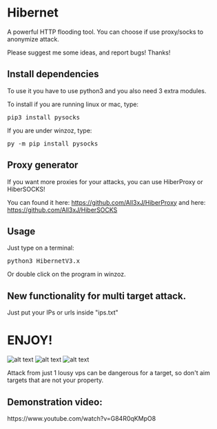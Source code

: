 # Hibernet
A powerful HTTP flooding tool.
You can choose if use proxy/socks to anonymize attack.

Please suggest me some ideas, and report bugs!
Thanks!


<h2>Install dependencies</h2>
To use it you have to use python3 and you also need 3 extra modules.

To install if you are running linux or mac, type:
<pre>pip3 install pysocks</pre>

If you are under winzoz, type:
<pre>py -m pip install pysocks</pre>


<h2>Proxy generator</h2>
If you want more proxies for your attacks, you can use HiberProxy or HiberSOCKS!

You can found it here: https://github.com/All3xJ/HiberProxy and here: https://github.com/All3xJ/HiberSOCKS
<h2>Usage</h2>
Just type on a terminal:
<pre>python3 HibernetV3.x</pre>

Or double click on the program in winzoz.


<h2>New functionality for multi target attack.</h2>
Just put your IPs or urls inside "ips.txt"


<h1>ENJOY!</h1>



![alt text](https://i.imgur.com/odr1rPd.png)
![alt text](https://i.imgur.com/3YNngR0.png)
![alt text](https://i.imgur.com/BcvW4C3.png)


Attack from just 1 lousy vps can be dangerous for a target, so don't aim targets that are not your property.



<h2>Demonstration video:</h2>
https://www.youtube.com/watch?v=G84R0qKMpO8
